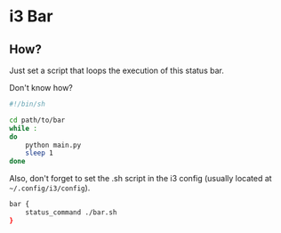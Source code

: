 # i3 Bar

## How?

Just set a script that loops the execution of this status bar.

Don't know how?

```sh
#!/bin/sh

cd path/to/bar
while :
do
  	python main.py
    sleep 1
done
```

Also, don't forget to set the .sh script in the i3 config (usually located at `~/.config/i3/config`).

```sh
bar {
    status_command ./bar.sh
}
```
